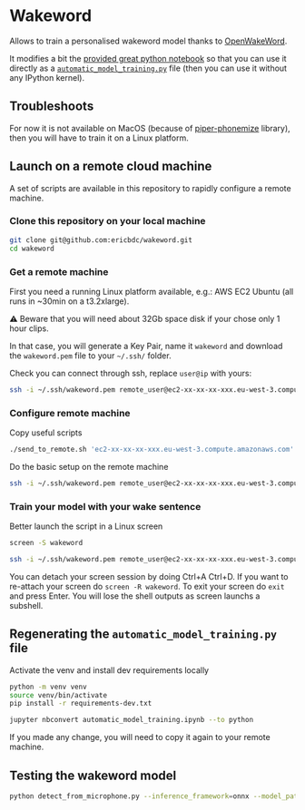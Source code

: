 # Wakeword

Allows to train a personalised wakeword model thanks to [OpenWakeWord](https://github.com/dscripka/openWakeWord/). 

It modifies a bit the [provided great python notebook](https://github.com/dscripka/openWakeWord/blob/main/notebooks/automatic_model_training.ipynb) so that you can use it directly as a [`automatic_model_training.py`](./scripts/automatic_model_training.py) file (then you can use it without any IPython kernel).

## Troubleshoots

For now it is not available on MacOS (because of [piper-phonemize](https://github.com/rhasspy/piper-phonemize) library), then you will have to train it on a Linux platform.

## Launch on a remote cloud machine

A set of scripts are available in this repository to rapidly configure a remote machine.

### Clone this repository on your local machine

```zsh
git clone git@github.com:ericbdc/wakeword.git
cd wakeword
```

### Get a remote machine

First you need a running Linux platform available, e.g.: AWS EC2 Ubuntu (all runs in ~30min on a t3.2xlarge).

:warning: Beware that you will need about 32Gb space disk if your chose only 1 hour clips.

In that case, you will generate a Key Pair, name it `wakeword` and download the `wakeword.pem` file to your `~/.ssh/` folder.

Check you can connect through ssh, replace `user@ip` with yours:
```zsh
ssh -i ~/.ssh/wakeword.pem remote_user@ec2-xx-xx-xx-xxx.eu-west-3.compute.amazonaws.com
```

### Configure remote machine

Copy useful scripts
```zsh
./send_to_remote.sh 'ec2-xx-xx-xx-xxx.eu-west-3.compute.amazonaws.com'
```

Do the basic setup on the remote machine
```zsh
ssh -i ~/.ssh/wakeword.pem remote_user@ec2-xx-xx-xx-xxx.eu-west-3.compute.amazonaws.com ./setup_remote.sh
```

### Train your model with your wake sentence

Better launch the script in a Linux screen
```zsh
screen -S wakeword
```

```zsh
ssh -i ~/.ssh/wakeword.pem remote_user@ec2-xx-xx-xx-xxx.eu-west-3.compute.amazonaws.com python automatic_model_training.py | at now -m
```

You can detach your screen session by doing Ctrl+A Ctrl+D.
If you want to re-attach your screen do ```screen -R wakeword```.
To exit your screen do ```exit``` and press Enter. You will lose the shell outputs as screen launchs a subshell.

## Regenerating the `automatic_model_training.py` file

Activate the venv and install dev requirements locally
```zsh
python -m venv venv
source venv/bin/activate
pip install -r requirements-dev.txt
```

```zsh
jupyter nbconvert automatic_model_training.ipynb --to python
```

If you made any change, you will need to copy it again to your remote machine.

## Testing the wakeword model

```zsh
python detect_from_microphone.py --inference_framework=onnx --model_path='my_custom_model/simbad.onnx'
```
